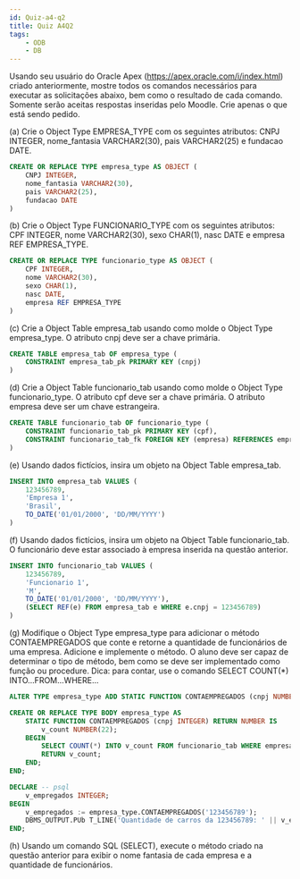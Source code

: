 ```yaml
---
id: Quiz-a4-q2
title: Quiz A4Q2
tags: 
    - ODB
    - DB
---
```


Usando seu usuário do Oracle Apex (<https://apex.oracle.com/i/index.html>) criado anteriormente, mostre todos os comandos necessários para executar as solicitações abaixo, bem como o resultado de cada comando. Somente serão aceitas respostas inseridas pelo Moodle. Crie apenas o que está sendo pedido.

(a) Crie o Object Type EMPRESA_TYPE com os seguintes atributos: CNPJ INTEGER, nome_fantasia VARCHAR2(30), pais VARCHAR2(25) e fundacao DATE.

```sql
CREATE OR REPLACE TYPE empresa_type AS OBJECT (
    CNPJ INTEGER,
    nome_fantasia VARCHAR2(30),
    pais VARCHAR2(25),
    fundacao DATE
)
```

(b) Crie o Object Type FUNCIONARIO_TYPE com os seguintes atributos: CPF INTEGER, nome VARCHAR2(30), sexo CHAR(1), nasc DATE e empresa REF EMPRESA_TYPE.

```sql
CREATE OR REPLACE TYPE funcionario_type AS OBJECT (
    CPF INTEGER,
    nome VARCHAR2(30),
    sexo CHAR(1),
    nasc DATE,
    empresa REF EMPRESA_TYPE
)
```

(c) Crie a Object Table empresa_tab usando como molde o Object Type empresa_type. O atributo cnpj deve ser a chave primária.

```sql
CREATE TABLE empresa_tab OF empresa_type (
    CONSTRAINT empresa_tab_pk PRIMARY KEY (cnpj)
)
```

(d) Crie a Object Table funcionario_tab usando como molde o Object Type funcionario_type. O atributo cpf deve ser a chave primária. O atributo empresa deve ser um chave estrangeira.

```sql
CREATE TABLE funcionario_tab OF funcionario_type (
    CONSTRAINT funcionario_tab_pk PRIMARY KEY (cpf),
    CONSTRAINT funcionario_tab_fk FOREIGN KEY (empresa) REFERENCES empresa_tab
)
```

(e) Usando dados fictícios, insira um objeto na Object Table empresa_tab.

```sql
INSERT INTO empresa_tab VALUES (
    123456789,
    'Empresa 1',
    'Brasil',
    TO_DATE('01/01/2000', 'DD/MM/YYYY')
)
```

(f) Usando dados fictícios, insira um objeto na Object Table funcionario_tab. O funcionário deve estar associado à empresa inserida na questão anterior.

```sql
INSERT INTO funcionario_tab VALUES (
    123456789,
    'Funcionario 1',
    'M',
    TO_DATE('01/01/2000', 'DD/MM/YYYY'),
    (SELECT REF(e) FROM empresa_tab e WHERE e.cnpj = 123456789)
)
```

(g) Modifique o Object Type empresa_type para adicionar o método CONTAEMPREGADOS que conte e retorne a quantidade de funcionários de uma empresa. Adicione e implemente o método. O aluno deve ser capaz de determinar o tipo de método, bem como se deve ser implementado como função ou procedure. Dica: para contar, use o comando SELECT COUNT(*) INTO...FROM...WHERE...

```sql
ALTER TYPE empresa_type ADD STATIC FUNCTION CONTAEMPREGADOS (cnpj NUMBER) RETURN NUMBER CASCADE;

CREATE OR REPLACE TYPE BODY empresa_type AS
    STATIC FUNCTION CONTAEMPREGADOS (cnpj INTEGER) RETURN NUMBER IS
        v_count NUMBER(22);
    BEGIN
        SELECT COUNT(*) INTO v_count FROM funcionario_tab WHERE empresa.cnpj = cnpj;
        RETURN v_count;
    END;
END;

DECLARE -- psql
    v_empregados INTEGER;
BEGIN
    v_empregados := empresa_type.CONTAEMPREGADOS('123456789');
    DBMS_OUTPUT.PUb T_LINE('Quantidade de carros da 123456789: ' || v_empregados);
END;

```

(h) Usando um comando SQL (SELECT), execute o método criado na questão anterior para exibir o nome fantasia de cada empresa e a quantidade de funcionários.
